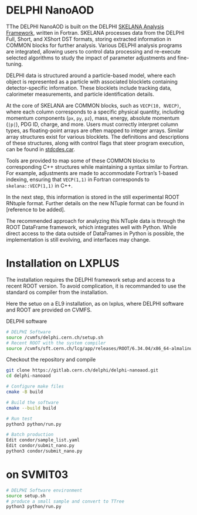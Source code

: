 # DELPHI NanoAOD

TThe DELPHI NanoAOD is built on the DELPHI [SKELANA Analysis Framework](https://opendata-qa.cern.ch/record/80502), written in Fortran. SKELANA processes data from the DELPHI Full, Short, and XShort DST formats, storing extracted information in COMMON blocks for further analysis. Various DELPHI analysis programs are integrated, allowing users to control data processing and re-execute selected algorithms to study the impact of parameter adjustments and fine-tuning.

DELPHI data is structured around a particle-based model, where each object is represented as a particle with associated blocklets containing detector-specific information. These blocklets include tracking data, calorimeter measurements, and particle identification details.

At the core of SKELANA are COMMON blocks, such as `VECP(10, NVECP)`, where each column corresponds to a specific physical quantity, including momentum components (`px`, `py`, `pz`), mass, energy, absolute momentum (`|p|`), PDG ID, charge, and more. Users must correctly interpret column types, as floating-point arrays are often mapped to integer arrays. Similar array structures exist for various blocklets. The definitions and descriptions of these structures, along with control flags that steer program execution, can be found in [stdcdes.car](http://github.com/delphi/maxi/stdcdes.car).

Tools are provided to map some of these COMMON blocks to corresponding C++ structures while maintaining a syntax similar to Fortran. For example, adjustments are made to accommodate Fortran’s 1-based indexing, ensuring that `VECP(1,1)` in Fortran corresponds to `skelana::VECP(1,1)` in C++.

In the next step, this information is stored in the still experimental ROOT RNtuple format. Further details on the new NTuple format can be found in [reference to be added].

The recommended approach for analyzing this NTuple data is through the ROOT DataFrame framework, which integrates well with Python. While direct access to the data outside of DataFrames in Python is possible, the implementation is still evolving, and interfaces may change.  


# Installation on LXPLUS

The installation requires the DELPHI framework setup and access to a recent ROOT version. To avoid complication, it is recommanded to use the standard os compiler from the installation. 

Here the setuo on a EL9 installation, as on lxplus, where DELPHI software and ROOT
are provided on CVMFS.

DELPHI software
```bash
# DELPHI Software
source /cvmfs/delphi.cern.ch/setup.sh
# Recent ROOT with the system compiler
source /cvmfs/sft.cern.ch/lcg/app/releases/ROOT/6.34.04/x86_64-almalinux9.5-gcc115-opt/bin/thisroot.sh
```

Checkout the repository and compile

```bash
git clone https://gitlab.cern.ch/delphi/delphi-nanoaod.git
cd delphi-nanoaod

# Configure make files
cmake -B build

# Build the software
cmake --build build

# Run test
python3 python/run.py

# Batch production
Edit condor/sample_list.yaml
Edit condor/submit_nano.py
python3 condor/submit_nano.py
```

# on SVMIT03

```bash
# DELPHI Software environment
source setup.sh
# produce a small sample and convert to TTree
python3 python/run.py
```
